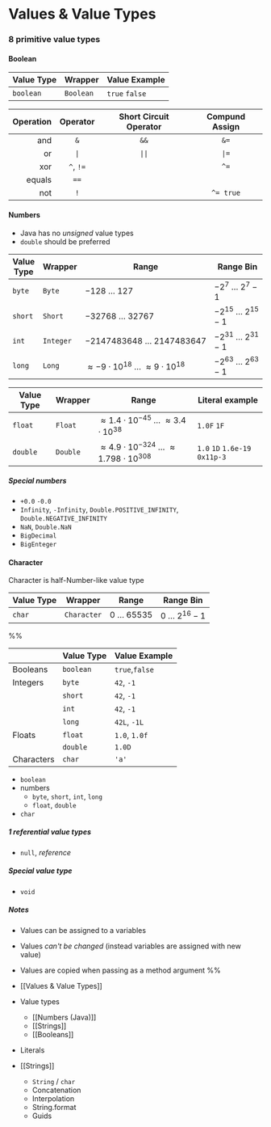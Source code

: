 # Values & Value Types

### 8 primitive value types

#### Boolean

|Value Type|Wrapper|Value Example|
|--|--|--|
|`boolean`|`Boolean`|`true` `false`|


|Operation|Operator|Short Circuit Operator|Compund Assign|
|--:|:--:|:--:|:--:|
|and|`&`|`&&`|`&=`|
|or|<code>&#124;</code>|<code>&#124;&#124;</code>|<code>&#124;=</code>|
|xor|`^`, `!=`||`^=`|
|equals|`==`|
|not|`!`||`^= true`|


#### Numbers
- Java has no *unsigned* value types
- `double` should be preferred

|Value Type|Wrapper|Range|Range Bin|
|--|--|--|--|
|`byte`|`Byte`|$-128 \ \dots \ 127$|$-2^7 \ \dots \ 2^7-1$|
|`short`|`Short`|$-32768 \ \dots \ 32767$|$-2^{15} \ \dots \ 2^{15}-1$|
|`int`|`Integer`|$-2147483648 \ \dots \ 2147483647$|$-2^{31} \ \dots \ 2^{31}-1$|
|`long`|`Long`|$\approx-9 \cdot 10^{18} \ \dots \ \approx 9 \cdot 10^{18}$|$-2^{63} \ \dots \ 2^{63}-1$|

|Value Type|Wrapper|Range|Literal example|
|--|--|--|--|
|`float`|`Float`|$\approx 1.4 \cdot 10^{-45} \ \dots \ \approx 3.4 \cdot 10^{38}$|`1.0F` `1F`|
|`double`|`Double`|$\approx 4.9 \cdot 10^{-324} \ \dots \ \approx 1.798 \cdot 10^{308}$|`1.0` `1D` `1.6e-19` `0x11p-3`|

##### Special numbers
- `+0.0` `-0.0`
-  `Infinity`, `-Infinity`, `Double.POSITIVE_INFINITY`, `Double.NEGATIVE_INFINITY`
- `NaN`, `Double.NaN`
- `BigDecimal`
- `BigEnteger`

#### Character

Character is half-Number-like value type

|Value Type|Wrapper|Range|Range Bin|
|--|--|--|--|
|`char`|`Character`|$0 \ \dots \ 65535$|$0 \ \dots \ 2^{16}-1$|


%%

||Value Type|Value Example|
|--|--|--|
|Booleans|`boolean`|`true`,`false`|
|Integers|`byte`|`42`, `-1`|
||`short`|`42`, `-1`|
||`int`|`42`, `-1`|
||`long`|`42L`, `-1L`|
|Floats|`float`| `1.0`, `1.0f`|
||`double`|`1.0D`|
|Characters|`char`| `'a'`|

- `boolean`
- numbers
	- `byte`, `short`, `int`, `long`
	- `float`, `double`
- `char`

##### 1 referential value types

- `null`, *reference*

##### Special value type 

- `void`


##### Notes
- Values can be assigned to a variables
- Values *can't be changed* (instead variables are assigned with new value)
- Values are copied when passing as a method argument
%%



- [[Values & Value Types]]
- Value types
  - [[Numbers (Java)]]
  - [[Strings]]
  - [[Booleans]]
- Literals
- [[Strings]]
  - `String` / `char`
  - Concatenation
  - Interpolation
  - String.format
  - Guids


